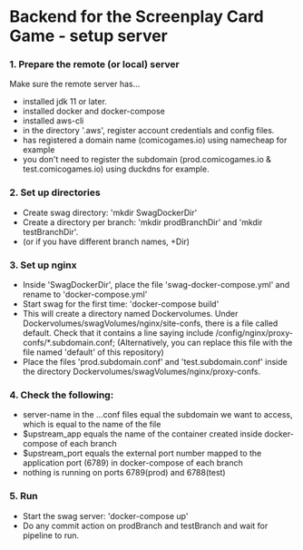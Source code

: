 # Backend for the Screenplay Card Game - setup server


### 1. Prepare the remote (or local) server
Make sure the remote server has...
- installed jdk 11 or later.
- installed docker and docker-compose
- installed aws-cli 
- in the directory '.aws', register account credentials and config files. 
- has registered a domain name (comicogames.io) using namecheap for example
- you don't need to register the subdomain (prod.comicogames.io & test.comicogames.io) using duckdns for example. 

### 2. Set up directories
- Create swag directory: 'mkdir SwagDockerDir'
- Create a directory per branch: 'mkdir prodBranchDir' and 'mkdir testBranchDir'. 
- (or if you have different branch names, <yourbranchname>+Dir)

### 3. Set up nginx 
- Inside 'SwagDockerDir', place the file 'swag-docker-compose.yml' and rename to 'docker-compose.yml'
- Start swag for the first time: 'docker-compose build'
- This will create a directory named Dockervolumes. Under Dockervolumes/swagVolumes/nginx/site-confs, there is a file called default. Check that it contains a line saying include /config/nginx/proxy-confs/*.subdomain.conf;
  (Alternatively, you can replace this file with the file named 'default' of this repository)
- Place the files 'prod.subdomain.conf' and 'test.subdomain.conf' inside the directory Dockervolumes/swagVolumes/nginx/proxy-confs.

### 4. Check the following: 
- server-name in the ...conf files equal the subdomain we want to access, which is equal to the name of the file
- $upstream_app equals the name of the container created inside docker-compose of each branch
- $upstream_port equals the external port number mapped to the application port (6789) in docker-compose of each branch
- nothing is running on ports 6789(prod) and 6788(test)

### 5. Run
- Start the swag server: 'docker-compose up'
- Do any commit action on prodBranch and testBranch and wait for pipeline to run. 
